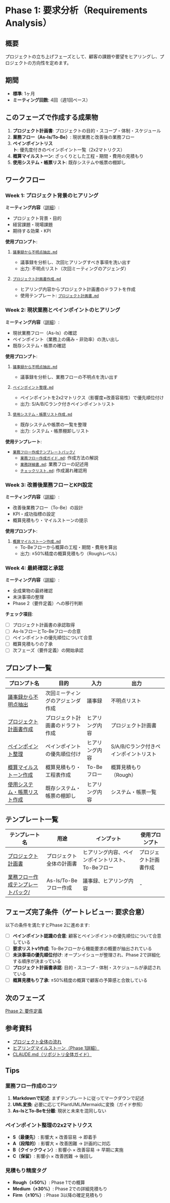 # Phase 1: 要求分析（Requirements Analysis）

## 概要

プロジェクトの立ち上げフェーズとして、顧客の課題や要望をヒアリングし、プロジェクトの方向性を定めます。

## 期間

- **標準**: 1ヶ月
- **ミーティング回数**: 4回（週1回ペース）

## このフェーズで作成する成果物

1. **プロジェクト計画書**: プロジェクトの目的・スコープ・体制・スケジュール
2. **業務フロー（As-Is/To-Be）**: 現状業務と改善後の業務フロー
3. **ペインポイントリスト**: 優先度付きのペインポイント一覧（2x2マトリクス）
4. **概算マイルストーン**: ざっくりとした工程・期間・費用の見積もり
5. **使用システム・帳票リスト**: 既存システムや帳票の棚卸し

## ワークフロー

### Week 1: プロジェクト背景のヒアリング

**ミーティング内容**（[詳細](../00_docs/ヒアリングマイルストーン_プロジェクト立ち上げフェーズ.md#第1回ミーティング)）:
- プロジェクト背景・目的
- 経営課題・現場課題
- 期待する効果・KPI

**使用プロンプト**:
1. [`議事録から不明点抽出.md`](./プロンプト/v1/議事録から不明点抽出.md)
   - 議事録を分析し、次回ヒアリングすべき事項を洗い出す
   - 出力: 不明点リスト（次回ミーティングのアジェンダ）

2. [`プロジェクト計画書作成.md`](./プロンプト/v1/プロジェクト計画書作成.md)
   - ヒアリング内容からプロジェクト計画書のドラフトを作成
   - 使用テンプレート: [`プロジェクト計画書.md`](./テンプレート/プロジェクト計画書.md)

### Week 2: 現状業務とペインポイントのヒアリング

**ミーティング内容**（[詳細](../00_docs/ヒアリングマイルストーン_プロジェクト立ち上げフェーズ.md#第2回ミーティング)）:
- 現状業務フロー（As-Is）の確認
- ペインポイント（業務上の痛み・非効率）の洗い出し
- 既存システム・帳票の確認

**使用プロンプト**:
1. [`議事録から不明点抽出.md`](./プロンプト/v1/議事録から不明点抽出.md)
   - 議事録を分析し、業務フローの不明点を洗い出す

2. [`ペインポイント整理.md`](./プロンプト/v1/ペインポイント整理.md)
   - ペインポイントを2x2マトリクス（影響度×改善容易性）で優先順位付け
   - 出力: S/A/B/Cランク付きペインポイントリスト

3. [`使用システム・帳票リスト作成.md`](./プロンプト/v1/使用システム・帳票リスト作成.md)
   - 既存システムや帳票の一覧を整理
   - 出力: システム・帳票棚卸しリスト

**使用テンプレート**:
- [`業務フロー作成テンプレートパック/`](./テンプレート/業務フロー作成テンプレートパック/)
  - [`業務フロー作成ガイド.md`](./テンプレート/業務フロー作成テンプレートパック/業務フロー作成ガイド.md): 作成方法の解説
  - [`業務詳細書.md`](./テンプレート/業務フロー作成テンプレートパック/業務詳細書.md): 業務フローの記述用
  - [`チェックリスト.md`](./テンプレート/業務フロー作成テンプレートパック/チェックリスト.md): 作成漏れ確認用

### Week 3: 改善後業務フローとKPI設定

**ミーティング内容**（[詳細](../00_docs/ヒアリングマイルストーン_プロジェクト立ち上げフェーズ.md#第3回ミーティング)）:
- 改善後業務フロー（To-Be）の設計
- KPI・成功指標の設定
- 概算見積もり・マイルストーンの提示

**使用プロンプト**:
1. [`概算マイルストーン作成.md`](./プロンプト/v1/概算マイルストーン作成.md)
   - To-Beフローから概算の工程・期間・費用を算出
   - 出力: ±50%精度の概算見積もり（Roughレベル）

### Week 4: 最終確認と承認

**ミーティング内容**（[詳細](../00_docs/ヒアリングマイルストーン_プロジェクト立ち上げフェーズ.md#第4回ミーティング)）:
- 全成果物の最終確認
- 未決事項の整理
- Phase 2（要件定義）への移行判断

**チェック項目**:
- [ ] プロジェクト計画書の承認取得
- [ ] As-IsフローとTo-Beフローの合意
- [ ] ペインポイントの優先順位について合意
- [ ] 概算見積もりの了承
- [ ] 次フェーズ（要件定義）の開始承認

## プロンプト一覧

| プロンプト名 | 目的 | 入力 | 出力 |
|------------|------|------|------|
| [議事録から不明点抽出](./プロンプト/v1/議事録から不明点抽出.md) | 次回ミーティングのアジェンダ作成 | 議事録 | 不明点リスト |
| [プロジェクト計画書作成](./プロンプト/v1/プロジェクト計画書作成.md) | プロジェクト計画書のドラフト作成 | ヒアリング内容 | プロジェクト計画書 |
| [ペインポイント整理](./プロンプト/v1/ペインポイント整理.md) | ペインポイントの優先順位付け | ヒアリング内容 | S/A/B/Cランク付きペインポイントリスト |
| [概算マイルストーン作成](./プロンプト/v1/概算マイルストーン作成.md) | 概算見積もり・工程表作成 | To-Beフロー | 概算見積もり（Rough） |
| [使用システム・帳票リスト作成](./プロンプト/v1/使用システム・帳票リスト作成.md) | 既存システム・帳票の棚卸し | ヒアリング内容 | システム・帳票一覧 |

## テンプレート一覧

| テンプレート名 | 用途 | インプット | 使用プロンプト |
|-------------|------|----------|-------------|
| [プロジェクト計画書](./テンプレート/プロジェクト計画書.md) | プロジェクト全体の計画書 | ヒアリング内容、ペインポイントリスト、To-Beフロー | プロジェクト計画書作成 |
| [業務フロー作成テンプレートパック/](./テンプレート/業務フロー作成テンプレートパック/) | As-Is/To-Beフロー作成 | 議事録、ヒアリング内容 | - |

## フェーズ完了条件（ゲートレビュー: 要求合意）

以下の条件を満たすとPhase 2に進めます:

- [ ] **ペインポイント認識の合意**: 顧客とペインポイントの優先順位について合意している
- [ ] **要求リストv1作成**: To-Beフローから機能要求の概要が抽出されている
- [ ] **未決事項の優先順位付け**: オープンイシューが整理され、Phase 2で詳細化する順序が決まっている
- [ ] **プロジェクト計画書承認**: 目的・スコープ・体制・スケジュールが承認されている
- [ ] **概算見積もり了承**: ±50%精度の概算で顧客の予算感と合致している

## 次のフェーズ

[Phase 2: 要件定義](../02_要件定義/README.md)

## 参考資料

- [プロジェクト全体の流れ](../00_docs/全体の流れ（受託開発）.md)
- [ヒアリングマイルストーン（Phase 1詳細）](../00_docs/ヒアリングマイルストーン_プロジェクト立ち上げフェーズ.md)
- [CLAUDE.md（リポジトリ全体ガイド）](../CLAUDE.md)

## Tips

### 業務フロー作成のコツ
1. **Markdownで記述**: まずテンプレートに従ってマークダウンで記述
2. **UML変換**: 必要に応じてPlantUML/Mermaidに変換（ガイド参照）
3. **As-IsとTo-Beを分離**: 現状と未来を混同しない

### ペインポイント整理の2x2マトリクス
- **S（最優先）**: 影響大 × 改善容易 → 即着手
- **A（段階的）**: 影響大 × 改善困難 → 計画的に対応
- **B（クイックウィン）**: 影響小 × 改善容易 → 早期に実施
- **C（保留）**: 影響小 × 改善困難 → 後回し

### 見積もり精度タグ
- **Rough（±50%）**: Phase 1での概算
- **Medium（±30%）**: Phase 2での詳細見積もり
- **Firm（±10%）**: Phase 3以降の確定見積もり
